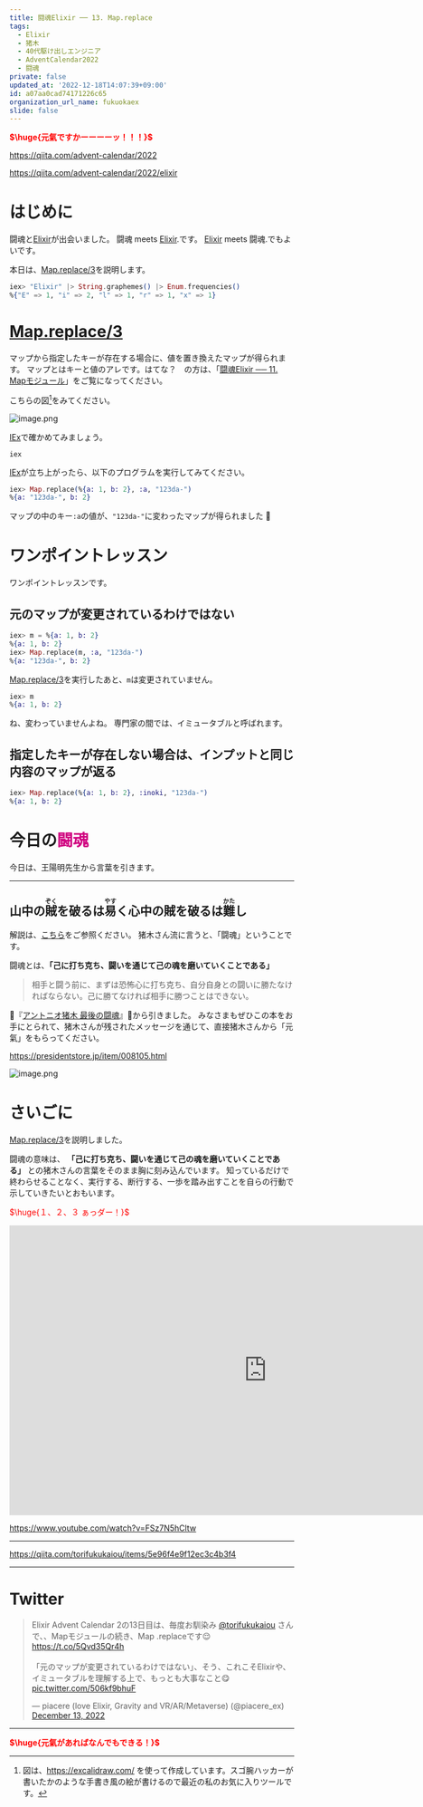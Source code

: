 ```yaml
---
title: 闘魂Elixir ── 13. Map.replace
tags:
  - Elixir
  - 猪木
  - 40代駆け出しエンジニア
  - AdventCalendar2022
  - 闘魂
private: false
updated_at: '2022-12-18T14:07:39+09:00'
id: a07aa0cad74171226c65
organization_url_name: fukuokaex
slide: false
---
```

<b><font color="red">$\huge{元氣ですかーーーーッ！！！}$</font></b>

https://qiita.com/advent-calendar/2022

https://qiita.com/advent-calendar/2022/elixir

# はじめに

闘魂と[Elixir](https://elixir-lang.org/)が出会いました。
闘魂 meets [Elixir](https://elixir-lang.org/).です。
[Elixir](https://elixir-lang.org/) meets 闘魂.でもよいです。

本日は、[Map.replace/3](https://hexdocs.pm/elixir/Map.html#replace/3)を説明します。

```elixir
iex> "Elixir" |> String.graphemes() |> Enum.frequencies()
%{"E" => 1, "i" => 2, "l" => 1, "r" => 1, "x" => 1}
```

# [Map.replace/3](https://hexdocs.pm/elixir/Map.html#replace/3)

マップから指定したキーが存在する場合に、値を置き換えたマップが得られます。
マップとはキーと値のアレです。はてな？　の方は、「[闘魂Elixir ── 11. Mapモジュール](https://qiita.com/torifukukaiou/items/2421ccca8784e192ebac)」をご覧になってください。


こちらの図[^1]をみてください。

![image.png](https://qiita-image-store.s3.ap-northeast-1.amazonaws.com/0/131808/110f5eb1-a7c8-0ca1-2d70-1e63eb4cddbc.png)







[^1]: 図は、https://excalidraw.com/ を使って作成しています。スゴ腕ハッカーが書いたかのような手書き風の絵が書けるので最近の私のお気に入りツールです。

[IEx](https://hexdocs.pm/iex/IEx.html)で確かめてみましょう。

```:CMD
iex
```

[IEx](https://hexdocs.pm/iex/IEx.html)が立ち上がったら、以下のプログラムを実行してみてください。

```elixir
iex> Map.replace(%{a: 1, b: 2}, :a, "123da-")
%{a: "123da-", b: 2}
```

マップの中のキー`:a`の値が、`"123da-"`に変わったマップが得られました :tada: 

# ワンポイントレッスン

ワンポイントレッスンです。

## 元のマップが変更されているわけではない

```elixir
iex> m = %{a: 1, b: 2}  
%{a: 1, b: 2}
iex> Map.replace(m, :a, "123da-")
%{a: "123da-", b: 2}
```

[Map.replace/3](https://hexdocs.pm/elixir/Map.html#replace/3)を実行したあと、`m`は変更されていません。

```elixir
iex> m
%{a: 1, b: 2}
```

ね、変わっていませんよね。
専門家の間では、イミュータブルと呼ばれます。



## 指定したキーが存在しない場合は、インプットと同じ内容のマップが返る

```elixir
iex> Map.replace(%{a: 1, b: 2}, :inoki, "123da-")
%{a: 1, b: 2}
```




# 今日の<font color="#d00080">闘魂</font>

今日は、王陽明先生から言葉を引きます。

---
山中の<ruby>賊<rt>ぞく</rt></ruby>を破るは<ruby>易<rt>やす</rt></ruby>く心中の賊を破るは<ruby>難<rt>かた</rt></ruby>し
---

解説は、[こちら](https://kotobank.jp/word/%E5%B1%B1%E4%B8%AD%E3%81%AE%E8%B3%8A%E3%82%92%E7%A0%B4%E3%82%8B%E3%81%AF%E6%98%93%E3%81%8F%E5%BF%83%E4%B8%AD%E3%81%AE%E8%B3%8A%E3%82%92%E7%A0%B4%E3%82%8B%E3%81%AF%E9%9B%A3%E3%81%97-514275)をご参照ください。
猪木さん流に言うと、「闘魂」ということです。

闘魂とは、**「己に打ち克ち、闘いを通じて己の魂を磨いていくことである」**

> 相手と闘う前に、まずは恐怖心に打ち克ち、自分自身との闘いに勝たなければならない。己に勝てなければ相手に勝つことはできない。

:book:『[アントニオ猪木 最後の闘魂](https://www.amazon.co.jp/dp/4833481057)』:book:から引きました。
みなさまもぜひこの本をお手にとられて、猪木さんが残されたメッセージを通じて、直接猪木さんから「元氣」をもらってください。

https://presidentstore.jp/item/008105.html

![image.png](https://qiita-image-store.s3.ap-northeast-1.amazonaws.com/0/131808/be8933f5-e3e2-d5f4-1561-f65f75abdf38.png)




# さいごに

[Map.replace/3](https://hexdocs.pm/elixir/Map.html#replace/3)を説明しました。

闘魂の意味は、 **「己に打ち克ち、闘いを通じて己の魂を磨いていくことである」** との猪木さんの言葉をそのまま胸に刻み込んでいます。
知っているだけで終わらせることなく、実行する、断行する、一歩を踏み出すことを自らの行動で示していきたいとおもいます。

<font color="red">$\huge{１、２、３ ぁっダー！}$</font>


<iframe width="910" height="512" src="https://www.youtube.com/embed/AWxwmqzbOaw" title="燃える闘魂 アントニオ猪木  追悼VTR" frameborder="0" allow="accelerometer; autoplay; clipboard-write; encrypted-media; gyroscope; picture-in-picture" allowfullscreen></iframe>

https://www.youtube.com/watch?v=FSz7N5hCltw

---

https://qiita.com/torifukukaiou/items/5e96f4e9f12ec3c4b3f4

---

# Twitter

<blockquote class="twitter-tweet"><p lang="ja" dir="ltr">Elixir Advent Calendar 2の13日目は、毎度お馴染み <a href="https://twitter.com/torifukukaiou?ref_src=twsrc%5Etfw">@torifukukaiou</a> さんで、、Mapモジュールの続き、Map .replaceです😌<a href="https://t.co/5Qvd35Qr4h">https://t.co/5Qvd35Qr4h</a><br><br>「元のマップが変更されているわけではない」、そう、これこそElixirや、イミュータブルを理解する上で、もっとも大事なこと😋 <a href="https://t.co/506kf9bhuF">pic.twitter.com/506kf9bhuF</a></p>&mdash; piacere (love Elixir, Gravity and VR/AR/Metaverse) (@piacere_ex) <a href="https://twitter.com/piacere_ex/status/1602547880702926848?ref_src=twsrc%5Etfw">December 13, 2022</a></blockquote> <script async src="https://platform.twitter.com/widgets.js" charset="utf-8"></script>

---


<b><font color="red">$\huge{元氣があればなんでもできる！}$</font></b>
